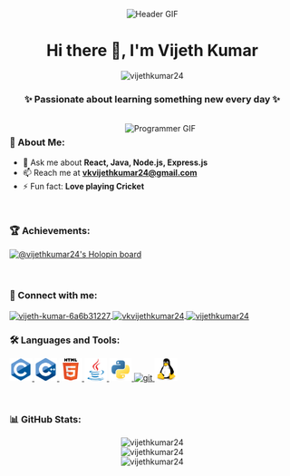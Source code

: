 <p align="center">
  <img width="550" src="https://64.media.tumblr.com/1545dd5313531c741c86858b95e79fcf/tumblr_mkqtx4hxaW1s5qslao1_500.gifv" alt="Header GIF">
</p>

<h1 align="center">Hi there 👋, I'm Vijeth Kumar</h1>

<p align="center">
  <img src="https://komarev.com/ghpvc/?username=vijethkumar24&label=Profile%20views&color=09b43a&style=flat" alt="vijethkumar24">
</p>

<h3 align="center">✨ Passionate about learning something new every day ✨</h3>

<br>

<img align="right" width="300" src="https://media4.giphy.com/media/SnVZO1N0Wo6u4/200w.webp?cid=ecf05e47jcajx0v4u3nvuhd2r7hx8z0p6w6uuipguq0v1wch&rid=200w.webp&ct=g" alt="Programmer GIF">

### 💫 About Me:
- 💬 Ask me about **React, Java, Node.js, Express.js**
- 📫 Reach me at **vkvijethkumar24@gmail.com**
- ⚡ Fun fact: **Love playing Cricket**

<br>

### 🏆 Achievements:
[![@vijethkumar24's Holopin board](https://holopin.me/vijethkumar24)](https://holopin.io/@vijethkumar24)

<br>

### 🔗 Connect with me:
<p align="left">
  <a href="https://linkedin.com/in/vijeth-kumar-6a6b31227" target="blank">
    <img align="center" src="https://raw.githubusercontent.com/rahuldkjain/github-profile-readme-generator/master/src/images/icons/Social/linked-in-alt.svg" alt="vijeth-kumar-6a6b31227" height="30" width="40" />
  </a>
  <a href="https://codesandbox.com/vkvijethkumar24" target="blank">
    <img align="center" src="https://raw.githubusercontent.com/rahuldkjain/github-profile-readme-generator/master/src/images/icons/Social/codesandbox.svg" alt="vkvijethkumar24" height="30" width="40" />
  </a>
  <a href="https://instagram.com/vijethkumar24" target="blank">
    <img align="center" src="https://raw.githubusercontent.com/rahuldkjain/github-profile-readme-generator/master/src/images/icons/Social/instagram.svg" alt="vijethkumar24" height="30" width="40" />
  </a>
</p>

### 🛠️ Languages and Tools:
<p align="left">
  <a href="https://www.cprogramming.com/" target="_blank" rel="noreferrer">
    <img src="https://raw.githubusercontent.com/devicons/devicon/master/icons/c/c-original.svg" alt="c" width="40" height="40"/>
  </a>
  <a href="https://www.w3schools.com/cpp/" target="_blank" rel="noreferrer">
    <img src="https://raw.githubusercontent.com/devicons/devicon/master/icons/cplusplus/cplusplus-original.svg" alt="cplusplus" width="40" height="40"/>
  </a>
  <a href="https://www.w3.org/html/" target="_blank" rel="noreferrer">
    <img src="https://raw.githubusercontent.com/devicons/devicon/master/icons/html5/html5-original-wordmark.svg" alt="html5" width="40" height="40"/>
  </a>
  <a href="https://www.java.com" target="_blank" rel="noreferrer">
    <img src="https://raw.githubusercontent.com/devicons/devicon/master/icons/java/java-original.svg" alt="java" width="40" height="40"/>
  </a>
  <a href="https://www.python.org" target="_blank" rel="noreferrer">
    <img src="https://raw.githubusercontent.com/devicons/devicon/master/icons/python/python-original.svg" alt="python" width="40" height="40"/>
  </a>
  <a href="https://git-scm.com/" target="_blank" rel="noreferrer">
    <img src="https://www.vectorlogo.zone/logos/git-scm/git-scm-icon.svg" alt="git" width="40" height="40"/>
  </a>
  <a href="https://www.linux.org/" target="_blank" rel="noreferrer">
    <img src="https://raw.githubusercontent.com/devicons/devicon/master/icons/linux/linux-original.svg" alt="linux" width="40" height="40"/>
  </a>
</p>

<br>

### 📊 GitHub Stats:

<div align="center">
  <img src="https://github-readme-stats.vercel.app/api/top-langs?username=vijethkumar24&show_icons=true&locale=en&layout=compact&theme=tokyonight" alt="vijethkumar24" />
</div>

<div align="center">
  <img src="https://github-readme-stats.vercel.app/api?username=vijethkumar24&show_icons=true&locale=en&theme=tokyonight" alt="vijethkumar24" />
</div>

<div align="center">
  <img src="https://github-readme-streak-stats.herokuapp.com/?user=vijethkumar24&theme=tokyonight" alt="vijethkumar24" />
</div>
